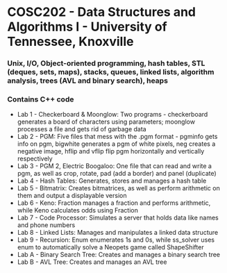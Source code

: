# COSC202 - Data Structures and Algorithms I - University of Tennessee, Knoxville

### Unix, I/O, Object-oriented programming, hash tables, STL (deques, sets, maps), stacks, queues, linked lists, algorithm analysis, trees (AVL and binary search), heaps

### Contains C++ code

- Lab 1 - Checkerboard & Moonglow: Two programs - checkerboard generates a board of characters using parameters; moonglow processes a file and gets rid of garbage data
- Lab 2 - PGM: Five files that mess with the .pgm format - pgminfo gets info on pgm, bigwhite generates a pgm of white pixels, neg creates a negative image, hflip and vflip flip pgm horizontally and vertically respectively
- Lab 3 - PGM 2, Electric Boogaloo: One file that can read and write a pgm, as well as crop, rotate, pad (add a border) and panel (duplicate)
- Lab 4 - Hash Tables: Generates, stores and manages a hash table
- Lab 5 - Bitmatrix: Creates bitmatrices, as well as perform arithmetic on them and output a displayable version 
- Lab 6 - Keno: Fraction manages a fraction and performs arithmetic, while Keno calculates odds using Fraction
- Lab 7 - Code Processor: Simulates a server that holds data like names and phone numbers
- Lab 8 - Linked Lists: Manages and manipulates a linked data structure
- Lab 9 - Recursion: Enum enumerates 1s and 0s, while ss_solver uses enum to automatically solve a Neopets game called ShapeShifter
- Lab A - Binary Search Tree: Creates and manages a binary search tree
- Lab B - AVL Tree: Creates and manages an AVL tree
